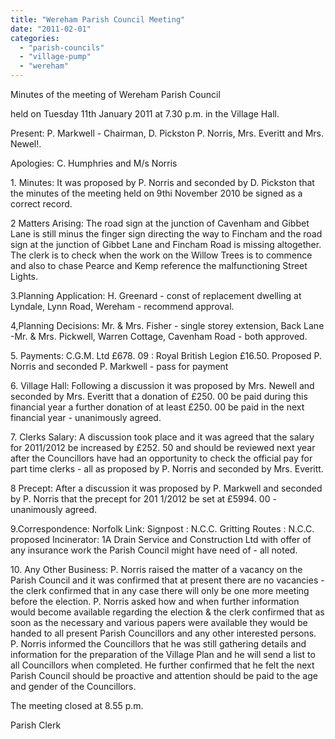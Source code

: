 ```yaml
---
title: "Wereham Parish Council Meeting"
date: "2011-02-01"
categories: 
  - "parish-councils"
  - "village-pump"
  - "wereham"
---
```


Minutes of the meeting of Wereham Parish Council

held on Tuesday 11th January 2011 at 7.30 p.m. in the Village Hall.

Present: P. Markwell - Chairman, D. Pickston P. Norris, Mrs. Everitt and Mrs. Newel!.

Apologies: C. Humphries and M/s Norris

1\. Minutes: It was proposed by P. Norris and seconded by D. Pickston that the minutes of the meeting held on 9thi November 2010 be signed as a correct record.

2 Matters Arising: The road sign at the junction of Cavenham and Gibbet Lane is still minus the finger sign directing the way to Fincham and the road sign at the junction of Gibbet Lane and Fincham Road is missing altogether. The clerk is to check when the work on the Willow Trees is to commence and also to chase Pearce and Kemp reference the malfunctioning Street Lights.

3.Planning Application: H. Greenard - const of replacement dwelling at Lyndale, Lynn Road, Wereham - recommend approval.

4,Planning Decisions: Mr. & Mrs. Fisher - single storey extension, Back Lane -Mr. & Mrs. Pickwell, Warren Cottage, Cavenham Road - both approved.

5\. Payments: C.G.M. Ltd £678. 09 : Royal British Legion £16.50. Proposed P. Norris and seconded P. Markwell - pass for payment

6\. Village Hall: Following a discussion it was proposed by Mrs. Newell and seconded by Mrs. Everitt that a donation of £250. 00 be paid during this financial year a further donation of at least £250. 00 be paid in the next financial year - unanimously agreed.

7\. Clerks Salary: A discussion took place and it was agreed that the salary for 2011/2012 be increased by £252. 50 and should be reviewed next year after the Councillors have had an opportunity to check the official pay for part time clerks - all as proposed by P. Norris and seconded by Mrs. Everitt.

8 Precept: After a discussion it was proposed by P. Markwell and seconded by P. Norris that the precept for 201 1/2012 be set at £5994. 00 - unanimously agreed.

9.Correspondence: Norfolk Link: Signpost : N.C.C. Gritting Routes : N.C.C. proposed Incinerator: 1A Drain Service and Construction Ltd with offer of any insurance work the Parish Council might have need of - all noted.

10\. Any Other Business: P. Norris raised the matter of a vacancy on the Parish Council and it was confirmed that at present there are no vacancies - the clerk confirmed that in any case there will only be one more meeting before the election. P. Norris asked how and when further information would become available regarding the election & the clerk confirmed that as soon as the necessary and various papers were available they would be handed to all present Parish Councillors and any other interested persons. P. Norris informed the Councillors that he was still gathering details and information for the preparation of the Village Plan and he will send a list to all Councillors when completed. He further confirmed that he felt the next Parish Council should be proactive and attention should be paid to the age and gender of the Councillors.

The meeting closed at 8.55 p.m.

Parish Clerk

